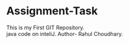 # Assignment-Task
This is my First GIT Repository.
<br>
java code on inteliJ.
Author- Rahul Choudhary.